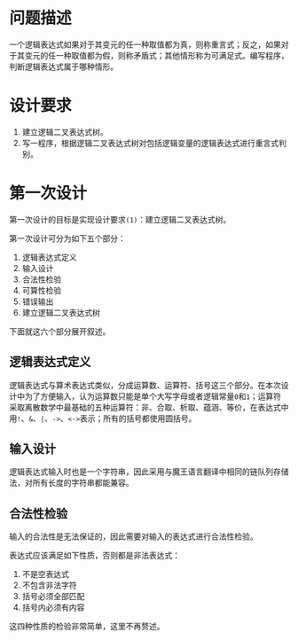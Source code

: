 # 问题描述
一个逻辑表达式如果对于其变元的任一种取值都为真，则称重言式；反之，如果对于其变元的任一种取值都为假，则称矛盾式；其他情形称为可满足式。编写程序，判断逻辑表达式属于哪种情形。

# 设计要求
1. 建立逻辑二叉表达式树。
2. 写一程序，根据逻辑二叉表达式树对包括逻辑变量的逻辑表达式进行重言式判别。

# 第一次设计
第一次设计的目标是实现设计要求`(1)`：建立逻辑二叉表达式树。

第一次设计可分为如下五个部分：

1. 逻辑表达式定义
2. 输入设计
3. 合法性检验
4. 可算性检验
5. 错误输出
6. 建立逻辑二叉表达式树

下面就这六个部分展开叙述。

## 逻辑表达式定义
逻辑表达式与算术表达式类似，分成运算数、运算符、括号这三个部分。在本次设计中为了方便输入，认为运算数只能是单个大写字母或者逻辑常量`0`和`1`；运算符采取离散数学中最基础的五种运算符：非、合取、析取、蕴涵、等价，在表达式中用`!`、`&`、`|`、`->`、`<->`表示；所有的括号都使用圆括号。

## 输入设计
逻辑表达式输入时也是一个字符串，因此采用与魔王语言翻译中相同的链队列存储法，对所有长度的字符串都能兼容。

## 合法性检验
输入的合法性是无法保证的，因此需要对输入的表达式进行合法性检验。

表达式应该满足如下性质，否则都是非法表达式：

1. 不是空表达式
2. 不包含非法字符
3. 括号必须全部匹配
4. 括号内必须有内容

这四种性质的检验非常简单，这里不再赘述。